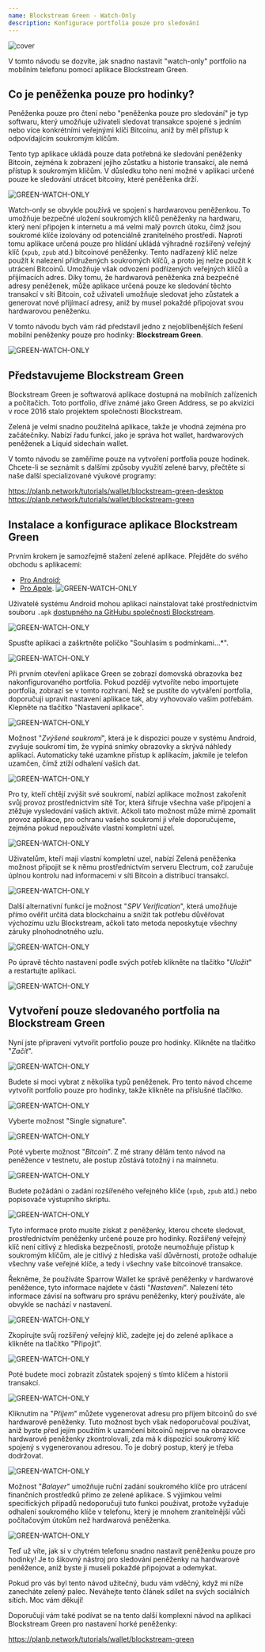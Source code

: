 ```yaml
---
name: Blockstream Green - Watch-Only
description: Konfigurace portfolia pouze pro sledování
---
```

![cover](assets/cover.webp)

V tomto návodu se dozvíte, jak snadno nastavit "watch-only" portfolio na mobilním telefonu pomocí aplikace Blockstream Green.

## Co je peněženka pouze pro hodinky?

Peněženka pouze pro čtení nebo "peněženka pouze pro sledování" je typ softwaru, který umožňuje uživateli sledovat transakce spojené s jedním nebo více konkrétními veřejnými klíči Bitcoinu, aniž by měl přístup k odpovídajícím soukromým klíčům.

Tento typ aplikace ukládá pouze data potřebná ke sledování peněženky Bitcoin, zejména k zobrazení jejího zůstatku a historie transakcí, ale nemá přístup k soukromým klíčům. V důsledku toho není možné v aplikaci určené pouze ke sledování utrácet bitcoiny, které peněženka drží.

![GREEN-WATCH-ONLY](assets/fr/01.webp)

Watch-only se obvykle používá ve spojení s hardwarovou peněženkou. To umožňuje bezpečné uložení soukromých klíčů peněženky na hardwaru, který není připojen k internetu a má velmi malý povrch útoku, čímž jsou soukromé klíče izolovány od potenciálně zranitelného prostředí. Naproti tomu aplikace určená pouze pro hlídání ukládá výhradně rozšířený veřejný klíč (`xpub`, `zpub` atd.) bitcoinové peněženky. Tento nadřazený klíč nelze použít k nalezení přidružených soukromých klíčů, a proto jej nelze použít k utrácení Bitcoinů. Umožňuje však odvození podřízených veřejných klíčů a přijímacích adres. Díky tomu, že hardwarová peněženka zná bezpečné adresy peněženek, může aplikace určená pouze ke sledování těchto transakcí v síti Bitcoin, což uživateli umožňuje sledovat jeho zůstatek a generovat nové přijímací adresy, aniž by musel pokaždé připojovat svou hardwarovou peněženku.

V tomto návodu bych vám rád představil jedno z nejoblíbenějších řešení mobilní peněženky pouze pro hodinky: **Blockstream Green**.

![GREEN-WATCH-ONLY](assets/fr/02.webp)

## Představujeme Blockstream Green

Blockstream Green je softwarová aplikace dostupná na mobilních zařízeních a počítačích. Toto portfolio, dříve známé jako Green Address, se po akvizici v roce 2016 stalo projektem společnosti Blockstream.

Zelená je velmi snadno použitelná aplikace, takže je vhodná zejména pro začátečníky. Nabízí řadu funkcí, jako je správa hot wallet, hardwarových peněženek a Liquid sidechain wallet.

V tomto návodu se zaměříme pouze na vytvoření portfolia pouze hodinek. Chcete-li se seznámit s dalšími způsoby využití zelené barvy, přečtěte si naše další specializované výukové programy:

https://planb.network/tutorials/wallet/blockstream-green-desktop
https://planb.network/tutorials/wallet/blockstream-green
## Instalace a konfigurace aplikace Blockstream Green

Prvním krokem je samozřejmě stažení zelené aplikace. Přejděte do svého obchodu s aplikacemi:

- [Pro Android](https://play.google.com/store/apps/details?id=com.greenaddress.greenbits_android_wallet);
- [Pro Apple](https://apps.apple.com/us/app/green-bitcoin-wallet/id1402243590).
![GREEN-WATCH-ONLY](assets/fr/03.webp)

Uživatelé systému Android mohou aplikaci nainstalovat také prostřednictvím souboru `.apk` [dostupného na GitHubu společnosti Blockstream](https://github.com/Blockstream/green_android/releases).

![GREEN-WATCH-ONLY](assets/fr/04.webp)

Spusťte aplikaci a zaškrtněte políčko "Souhlasím s podmínkami...*".

![GREEN-WATCH-ONLY](assets/fr/05.webp)

Při prvním otevření aplikace Green se zobrazí domovská obrazovka bez nakonfigurovaného portfolia. Pokud později vytvoříte nebo importujete portfolia, zobrazí se v tomto rozhraní. Než se pustíte do vytváření portfolia, doporučuji upravit nastavení aplikace tak, aby vyhovovalo vašim potřebám. Klepněte na tlačítko "Nastavení aplikace".

![GREEN-WATCH-ONLY](assets/fr/06.webp)

Možnost "*Zvýšené soukromí*", která je k dispozici pouze v systému Android, zvyšuje soukromí tím, že vypíná snímky obrazovky a skrývá náhledy aplikací. Automaticky také uzamkne přístup k aplikacím, jakmile je telefon uzamčen, čímž ztíží odhalení vašich dat.

![GREEN-WATCH-ONLY](assets/fr/07.webp)

Pro ty, kteří chtějí zvýšit své soukromí, nabízí aplikace možnost zakořenit svůj provoz prostřednictvím sítě Tor, která šifruje všechna vaše připojení a ztěžuje vysledování vašich aktivit. Ačkoli tato možnost může mírně zpomalit provoz aplikace, pro ochranu vašeho soukromí ji vřele doporučujeme, zejména pokud nepoužíváte vlastní kompletní uzel.

![GREEN-WATCH-ONLY](assets/fr/08.webp)

Uživatelům, kteří mají vlastní kompletní uzel, nabízí Zelená peněženka možnost připojit se k němu prostřednictvím serveru Electrum, což zaručuje úplnou kontrolu nad informacemi v síti Bitcoin a distribucí transakcí.

![GREEN-WATCH-ONLY](assets/fr/09.webp)

Další alternativní funkcí je možnost "*SPV Verification*", která umožňuje přímo ověřit určitá data blockchainu a snížit tak potřebu důvěřovat výchozímu uzlu Blockstream, ačkoli tato metoda neposkytuje všechny záruky plnohodnotného uzlu.

![GREEN-WATCH-ONLY](assets/fr/10.webp)

Po úpravě těchto nastavení podle svých potřeb klikněte na tlačítko "*Uložit*" a restartujte aplikaci.

![GREEN-WATCH-ONLY](assets/fr/11.webp)

## Vytvoření pouze sledovaného portfolia na Blockstream Green

Nyní jste připraveni vytvořit portfolio pouze pro hodinky. Klikněte na tlačítko "*Začít*".

![GREEN-WATCH-ONLY](assets/fr/12.webp)

Budete si moci vybrat z několika typů peněženek. Pro tento návod chceme vytvořit portfolio pouze pro hodinky, takže klikněte na příslušné tlačítko.

![GREEN-WATCH-ONLY](assets/fr/13.webp)

Vyberte možnost "Single signature".

![GREEN-WATCH-ONLY](assets/fr/14.webp)

Poté vyberte možnost "*Bitcoin*". Z mé strany dělám tento návod na peněžence v testnetu, ale postup zůstává totožný i na mainnetu.

![GREEN-WATCH-ONLY](assets/fr/15.webp)

Budete požádáni o zadání rozšířeného veřejného klíče (`xpub`, `zpub` atd.) nebo popisovače výstupního skriptu.

![GREEN-WATCH-ONLY](assets/fr/16.webp)

Tyto informace proto musíte získat z peněženky, kterou chcete sledovat, prostřednictvím peněženky určené pouze pro hodinky. Rozšířený veřejný klíč není citlivý z hlediska bezpečnosti, protože neumožňuje přístup k soukromým klíčům, ale je citlivý z hlediska vaší důvěrnosti, protože odhaluje všechny vaše veřejné klíče, a tedy i všechny vaše bitcoinové transakce.

Řekněme, že používáte Sparrow Wallet ke správě peněženky v hardwarové peněžence, tyto informace najdete v části "*Nastavení*". Nalezení této informace závisí na softwaru pro správu peněženky, který používáte, ale obvykle se nachází v nastavení.

![GREEN-WATCH-ONLY](assets/fr/17.webp)

Zkopírujte svůj rozšířený veřejný klíč, zadejte jej do zelené aplikace a klikněte na tlačítko "Připojit".

![GREEN-WATCH-ONLY](assets/fr/18.webp)

Poté budete moci zobrazit zůstatek spojený s tímto klíčem a historii transakcí.

![GREEN-WATCH-ONLY](assets/fr/19.webp)

Kliknutím na "*Příjem*" můžete vygenerovat adresu pro příjem bitcoinů do své hardwarové peněženky. Tuto možnost bych však nedoporučoval používat, aniž byste před jejím použitím k uzamčení bitcoinů nejprve na obrazovce hardwarové peněženky zkontrolovali, zda má k dispozici soukromý klíč spojený s vygenerovanou adresou. To je dobrý postup, který je třeba dodržovat.

![GREEN-WATCH-ONLY](assets/fr/20.webp)

Možnost "*Balayer*" umožňuje ruční zadání soukromého klíče pro utrácení finančních prostředků přímo ze zelené aplikace. S výjimkou velmi specifických případů nedoporučuji tuto funkci používat, protože vyžaduje odhalení soukromého klíče v telefonu, který je mnohem zranitelnější vůči počítačovým útokům než hardwarová peněženka.

![GREEN-WATCH-ONLY](assets/fr/21.webp)

Teď už víte, jak si v chytrém telefonu snadno nastavit peněženku pouze pro hodinky! Je to šikovný nástroj pro sledování peněženky na hardwarové peněžence, aniž byste ji museli pokaždé připojovat a odemykat.

Pokud pro vás byl tento návod užitečný, budu vám vděčný, když mi níže zanecháte zelený palec. Neváhejte tento článek sdílet na svých sociálních sítích. Moc vám děkuji!

Doporučuji vám také podívat se na tento další komplexní návod na aplikaci Blockstream Green pro nastavení horké peněženky:

https://planb.network/tutorials/wallet/blockstream-green